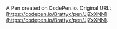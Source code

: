# 

A Pen created on CodePen.io. Original URL: [https://codepen.io/Brattyx/pen/JjZxXNN](https://codepen.io/Brattyx/pen/JjZxXNN).

